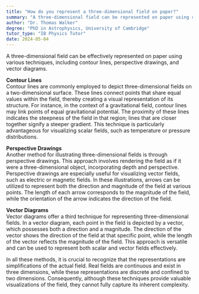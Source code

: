 ```yaml
---
title: "How do you represent a three-dimensional field on paper?"
summary: "A three-dimensional field can be represented on paper using contour lines, perspective drawings, or vector diagrams."
author: "Dr. Thomas Walker"
degree: "PhD in Astrophysics, University of Cambridge"
tutor_type: "IB Physics Tutor"
date: 2024-05-04
---
```


A three-dimensional field can be effectively represented on paper using various techniques, including contour lines, perspective drawings, and vector diagrams.

**Contour Lines**  
Contour lines are commonly employed to depict three-dimensional fields on a two-dimensional surface. These lines connect points that share equal values within the field, thereby creating a visual representation of its structure. For instance, in the context of a gravitational field, contour lines may link points of equal gravitational potential. The proximity of these lines indicates the steepness of the field in that region; lines that are closer together signify a steeper gradient. This technique is particularly advantageous for visualizing scalar fields, such as temperature or pressure distributions.

**Perspective Drawings**  
Another method for illustrating three-dimensional fields is through perspective drawings. This approach involves rendering the field as if it were a three-dimensional object, incorporating depth and perspective. Perspective drawings are especially useful for visualizing vector fields, such as electric or magnetic fields. In these illustrations, arrows can be utilized to represent both the direction and magnitude of the field at various points. The length of each arrow corresponds to the magnitude of the field, while the orientation of the arrow indicates the direction of the field.

**Vector Diagrams**  
Vector diagrams offer a third technique for representing three-dimensional fields. In a vector diagram, each point in the field is depicted by a vector, which possesses both a direction and a magnitude. The direction of the vector shows the direction of the field at that specific point, while the length of the vector reflects the magnitude of the field. This approach is versatile and can be used to represent both scalar and vector fields effectively.

In all these methods, it is crucial to recognize that the representations are simplifications of the actual field. Real fields are continuous and exist in three dimensions, while these representations are discrete and confined to two dimensions. Consequently, although these techniques provide valuable visualizations of the field, they cannot fully capture its inherent complexity.
    